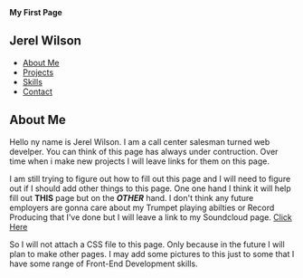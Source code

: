<htmL> 
<head>
    <b>My First Page</b>
  </head>
   <body>
    <nav>
      <h2 id="logo">Jerel Wilson</h2>
      <ul class="navigation-items">
        <li class="navigation-item"><a href="#about-me">About Me</a></li>
        <li class="navigation-item"><a href="#projects">Projects</a></li>
        <li class="navigation-item"><a href="#skills">Skills</a></li>
        <li class="navigation-item"><a href="/contact.html">Contact</a></li>
      </ul>
    </nav>
   </body>

<main>
      <section id="about-me">
        <div class="about-me-container">
          <div class="about-me-text-container">
            <h2>About Me</h2>
            <p>
            Hello ny name is Jerel Wilson. I am a call center salesman turned web develper.
            You can think of this page has always under contruction. Over time when i make new projects I will leave links for them on this page.
            </p>
            <p>
            I am still trying to figure out how to fill out this page and I will need to figure out if I should add other things to this page. One one hand I think it             will help fill out <b>THIS</b> page but on the <b><em>OTHER</b></em> hand. I don't think any future employers are gonna care about my Trumpet                           playing abilties or Record Producing that I've done but I will leave a link to my Soundcloud page. <a href="https://soundcloud.com/dj-no-face-1">Click Here</a>
            </p>
            <p>
            So I will not attach a CSS file to this page. Only because in the future I will plan to make other pages. I may add some pictures to this just to some that             I have some range of Front-End Development skills. 
            </p>
            
</main>


</html>


